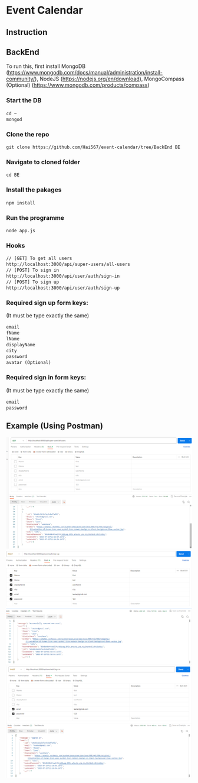 # Event Calendar

## Instruction

## BackEnd

To run this, first install MongoDB (https://www.mongodb.com/docs/manual/administration/install-community/), NodeJS (https://nodejs.org/en/download), MongoCompass (Optional) (https://www.mongodb.com/products/compass)

### Start the DB

```
cd ~
mongod
```

### Clone the repo

```
git clone https://github.com/Hai567/event-calendar/tree/BackEnd BE
```

### Navigate to cloned folder

```
cd BE
```

### Install the pakages

```
npm install
```

### Run the programme

```
node app.js
```

### Hooks

```
// [GET] To get all users
http://localhost:3000/api/super-users/all-users
// [POST] To sign in
http://localhost:3000/api/user/auth/sign-in
// [POST] To sign up
http://localhost:3000/api/user/auth/sign-up
```

### Required sign up form keys:

(It must be type exactly the same)

```
email
fName
lName
displayName
city
password
avatar (Optional)
```

### Required sign in form keys:

(It must be type exactly the same)

```
email
password
```

## Example (Using Postman)

![get all users example](https://github.com/Hai567/event-calendar/blob/BackEnd/instruction-imgs/get-all-users-example.png?raw=true)
![sign up example](https://github.com/Hai567/event-calendar/blob/BackEnd/instruction-imgs/sign-up-example.png?raw=true)
![sign in example](https://github.com/Hai567/event-calendar/blob/BackEnd/instruction-imgs/sign-in-example.png?raw=true)
